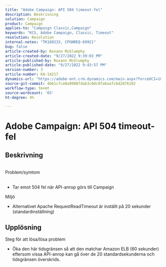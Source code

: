 ```yaml
---
title: "Adobe Campaign: API 504 timeout-fel"
description: Beskrivning
solution: Campaign
product: Campaign
applies-to: "Campaign Classic,Campaign"
keywords: "KCS, Adobe Campaign, Classic, Timeout"
resolution: Resolution
internal-notes: "TK169233, CPGNREQ-69921"
bug: false
article-created-by: Roxann McGlumphy
article-created-date: "9/27/2022 9:39:03 PM"
article-published-by: Roxann McGlumphy
article-published-date: "9/27/2022 9:43:57 PM"
version-number: 3
article-number: KA-14217
dynamics-url: "https://adobe-ent.crm.dynamics.com/main.aspx?forceUCI=1&pagetype=entityrecord&etn=knowledgearticle&id=fb9fddcd-ac3e-ed11-9db1-00224808613b"
source-git-commit: 4b61c7ce8a99087dab3c0dc07a6aafcbd2876102
workflow-type: tm+mt
source-wordcount: '65'
ht-degree: 4%

---
```


# Adobe Campaign: API 504 timeout-fel

## Beskrivning

<br>Problem/symtom<br><br>
- Tar emot 504 fel när API-anrop görs till Campaign



Miljö
- Alternativet Apache RequestReadTimeout är inställt på 20 sekunder (standardinställning)



## Upplösning

Steg för att lösa/lösa problem
- Öka den här tidsgränsen så att den matchar Amazon ELB (60 sekunder) eftersom vissa API-anrop kan gå över de 20 standardsekunderna och tidsgränsen överskrids.

